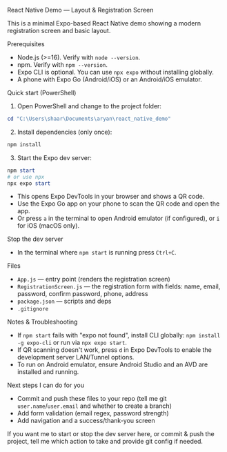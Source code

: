 React Native Demo — Layout & Registration Screen

This is a minimal Expo-based React Native demo showing a modern registration screen and basic layout.

Prerequisites
- Node.js (>=16). Verify with `node --version`.
- npm. Verify with `npm --version`.
- Expo CLI is optional. You can use `npx expo` without installing globally.
- A phone with Expo Go (Android/iOS) or an Android/iOS emulator.

Quick start (PowerShell)

1. Open PowerShell and change to the project folder:

```powershell
cd "C:\Users\shaar\Documents\aryan\react_native_demo"
```

2. Install dependencies (only once):

```powershell
npm install
```

3. Start the Expo dev server:

```powershell
npm start
# or use npx
npx expo start
```

- This opens Expo DevTools in your browser and shows a QR code.
- Use the Expo Go app on your phone to scan the QR code and open the app.
- Or press `a` in the terminal to open Android emulator (if configured), or `i` for iOS (macOS only).

Stop the dev server
- In the terminal where `npm start` is running press `Ctrl+C`.

Files
- `App.js` — entry point (renders the registration screen)
- `RegistrationScreen.js` — the registration form with fields: name, email, password, confirm password, phone, address
- `package.json` — scripts and deps
- `.gitignore`

Notes & Troubleshooting
- If `npm start` fails with "expo not found", install CLI globally: `npm install -g expo-cli` or run via `npx expo start`.
- If QR scanning doesn't work, press `d` in Expo DevTools to enable the development server LAN/Tunnel options.
- To run on Android emulator, ensure Android Studio and an AVD are installed and running.

Next steps I can do for you
- Commit and push these files to your repo (tell me git `user.name`/`user.email` and whether to create a branch)
- Add form validation (email regex, password strength)
- Add navigation and a success/thank-you screen

If you want me to start or stop the dev server here, or commit & push the project, tell me which action to take and provide git config if needed.
